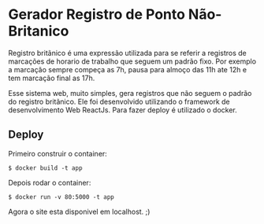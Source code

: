 # Gerador Registro de Ponto Não-Britanico

Registro britãnico é uma expressão utilizada para se referir a registros de
marcações de horario de trabalho que seguem um padrão fixo. Por exemplo
a marcação sempre compeça as 7h, pausa para almoço das 11h ate 12h e tem
marcação final as 17h.

Esse sistema web, muito simples, gera registros que não seguem o padrão do
registro britãnico. Ele foi desenvolvido utilizando o framework de
desenvolvimento Web ReactJs. Para fazer deploy é utilizado o docker.

## Deploy

Primeiro construir o container:

```
$ docker build -t app
```

Depois rodar o container:

```
$ docker run -v 80:5000 -t app
```

Agora o site esta disponivel em localhost. ;)
